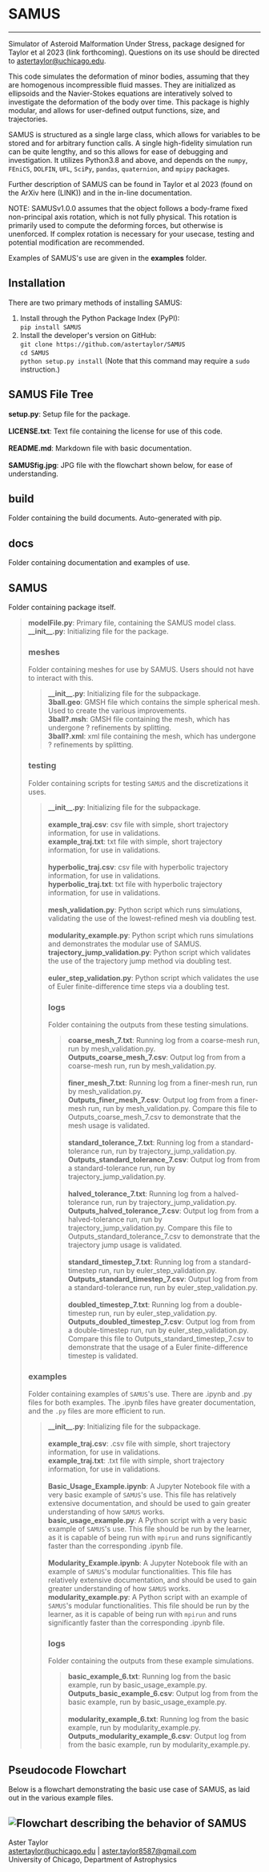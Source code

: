 # SAMUS
---
Simulator of Asteroid Malformation Under Stress, package designed for Taylor et al 2023 (link forthcoming). Questions on its use should be directed to astertaylor@uchicago.edu.

This code simulates the deformation of minor bodies, assuming that they are homogenous incompressible fluid masses. They are initialized as ellipsoids and the Navier-Stokes equations are interatively solved to investigate the deformation of the body over time. This package is highly modular, and allows for user-defined output functions, size, and trajectories. 

SAMUS is structured as a single large class, which allows for variables to be stored and for arbitrary function calls. A single high-fidelity simulation run can be quite lengthy, and so this allows for ease of debugging and investigation. It utilizes Python3.8 and above, and depends on the `numpy`, `FEniCS`, `DOLFIN`, `UFL`, `SciPy`, `pandas`, `quaternion`, and `mpipy` packages. 

Further description of SAMUS can be found in Taylor et al 2023 (found on the ArXiv here (LINK)) and in the in-line documentation.

NOTE: SAMUSv1.0.0 assumes that the object follows a body-frame fixed non-principal axis rotation, which is not fully physical. This rotation is primarily used to compute the deforming forces, but otherwise is unenforced. If complex rotation is necessary for your usecase, testing and potential modification are recommended. 

Examples of SAMUS's use are given in the **examples** folder. 

## Installation
There are two primary methods of installing SAMUS:
1) Install through the Python Package Index (PyPI):\
`pip install SAMUS`
2) Install the developer's version on GitHub:\
`git clone https://github.com/astertaylor/SAMUS`\
`cd SAMUS`\
`python setup.py install` (Note that this command may require a `sudo` instruction.)


SAMUS File Tree
---

**setup.py**: Setup file for the package.\
\
**LICENSE.txt**: Text file containing the license for use of this code.\
\
**README.md**: Markdown file with basic documentation. \
\
**SAMUSfig.jpg**: JPG file with the flowchart shown below, for ease of understanding.

## build
Folder containing the build documents. Auto-generated with pip.

## docs
Folder containing documentation and examples of use.

## SAMUS
Folder containing package itself. 
>**modelFile.py**: Primary file, containing the SAMUS model class. 
>\
>**\_\_init\_\_.py**: Initializing file for the package. 
>
> ### meshes
> Folder containing meshes for use by SAMUS. Users should not have to interact with this. 
>> **\_\_init\_\_.py**: Initializing file for the subpackage. 
>> \
>> **3ball.geo**: GMSH file which contains the simple spherical mesh. Used to create the various improvements.
>> \
>> **3ball?.msh**: GMSH file containing the mesh, which has undergone ? refinements by splitting. 
>> \
>> **3ball?.xml**: xml file containing the mesh, which has undergone ? refinements by splitting. 
>> 
> ### testing
> Folder containing scripts for testing `SAMUS` and the discretizations it uses.
>> **\_\_init\_\_.py**: Initializing file for the subpackage. \
>> \
>> **example\_traj.csv**: csv file with simple, short trajectory information, for use in validations. \
>> **example\_traj.txt**: txt file with simple, short trajectory information, for use in validations. \
>> \
>> **hyperbolic\_traj.csv**: csv file with hyperbolic trajectory information, for use in validations. \
>> **hyperbolic\_traj.txt**: txt file with hyperbolic trajectory information, for use in validations. \
>> \
>> **mesh_validation.py**: Python script which runs simulations, validating the use of the lowest-refined mesh via doubling test.\
>> \
>> **modularity_example.py**: Python script which runs simulations and demonstrates the modular use of SAMUS.
>> \
>> **trajectory_jump_validation.py**: Python script which validates the use of the trajectory jump method via doubling test.\
>> \
>> **euler_step_validation.py**: Python script which validates the use of Euler finite-difference time steps via a doubling test.
>>
>> ### logs
>> Folder containing the outputs from these testing simulations. 
>>> **coarse\_mesh\_7.txt**: Running log from a coarse-mesh run, run by mesh_validation.py.\
>>> **Outputs\_coarse\_mesh\_7.csv**: Output log from from a coarse-mesh run, run by mesh_validation.py.\
>>> \
>>> **finer\_mesh\_7.txt**: Running log from a finer-mesh run, run by mesh_validation.py.\
>>> **Outputs\_finer\_mesh\_7.csv**: Output log from from a finer-mesh run, run by mesh_validation.py. Compare this file to Outputs_coarse_mesh_7.csv to demonstrate that the mesh usage is validated.\
>>> \
>>> **standard\_tolerance\_7.txt**: Running log from a standard-tolerance run, run by trajectory\_jump\_validation.py.\
>>> **Outputs\_standard\_tolerance\_7.csv**: Output log from from a standard-tolerance run, run by trajectory\_jump\_validation.py.\
>>> \
>>> **halved\_tolerance\_7.txt**: Running log from a halved-tolerance run, run by trajectory\_jump\_validation.py.\
>>> **Outputs\_halved\_tolerance\_7.csv**: Output log from from a halved-tolerance run, run by trajectory\_jump\_validation.py. Compare this file to Outputs\_standard\_tolerance\_7.csv to demonstrate that the trajectory jump usage is validated.\
>>> \
>>> **standard\_timestep\_7.txt**: Running log from a standard-timestep run, run by euler\_step\_validation.py.\
>>> **Outputs\_standard\_timestep\_7.csv**: Output log from from a standard-tolerance run, run by euler\_step\_validation.py.\
>>> \
>>> **doubled\_timestep\_7.txt**: Running log from a double-timestep run, run by euler\_step\_validation.py.\
>>> **Outputs\_doubled\_timestep\_7.csv**: Output log from from a double-timestep run, run by euler\_step\_validation.py. Compare this file to Outputs\_standard\_timestep\_7.csv to demonstrate that the usage of a Euler finite-difference timestep is validated. 
> 
> ### examples
> Folder containing examples of `SAMUS`'s use. There are .ipynb and .py files for both examples. The .ipynb files have greater documentation, and the `.py` files are more efficient to run. 
>> **\_\_init\_\_.py**: Initializing file for the subpackage. \
>> \
>> **example\_traj.csv**: .csv file with simple, short trajectory information, for use in validations. \
>> **example\_traj.txt**: .txt file with simple, short trajectory information, for use in validations. \
>> \
>> **Basic\_Usage\_Example.ipynb**: A Jupyter Notebook file with a very basic example of `SAMUS`'s use. This file has relatively extensive documentation, and should be used to gain greater understanding of how `SAMUS` works. \
>> **basic\_usage\_example.py**: A Python script with a very basic example of `SAMUS`'s use. This file should be run by the learner, as it is capable of being run with `mpirun` and runs significantly faster than the corresponding .ipynb file. \
>> \
>> **Modularity\_Example.ipynb**: A Jupyter Notebook file with an example of `SAMUS`'s modular functionalities. This file has relatively extensive documentation, and should be used to gain greater understanding of how `SAMUS` works. \
>> **modularity\_example.py**: A Python script with an example of `SAMUS`'s modular functionalities. This file should be run by the learner, as it is capable of being run with `mpirun` and runs significantly faster than the corresponding .ipynb file. 
>>
>> ### logs
>> Folder containing the outputs from these example simulations. 
>>> **basic\_example\_6.txt**: Running log from the basic example, run by basic\_usage\_example.py.\
>>> **Outputs\_basic\_example\_6.csv**: Output log from from the basic example, run by basic\_usage\_example.py.\
>>> \
>>> **modularity\_example\_6.txt**: Running log from the basic example, run by modularity\_example.py.\
>>> **Outputs\_modularity\_example\_6.csv**: Output log from from the basic example, run by modularity\_example.py.

Pseudocode Flowchart
---
Below is a flowchart demonstrating the basic use case of SAMUS, as laid out in the various example files. 

![Flowchart describing the behavior of SAMUS](https://github.com/astertaylor/SAMUS/blob/main/SAMUSfig.jpg?raw=true)
---
Aster Taylor\
astertaylor@uchicago.edu | aster.taylor8587@gmail.com\
University of Chicago, Department of Astrophysics
